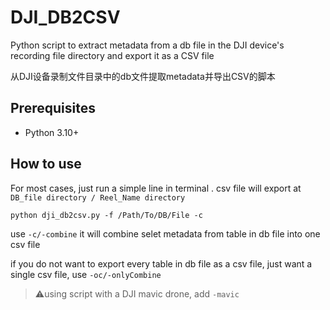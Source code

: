 # DJI_DB2CSV


Python script to extract metadata from a db file in the DJI device's recording file directory and export it as a CSV file

从DJI设备录制文件目录中的db文件提取metadata并导出CSV的脚本

## Prerequisites
- Python 3.10+

## How to use
For most cases, just run a simple line in terminal .
csv file will export at `DB_file directory / Reel_Name directory`
```
python dji_db2csv.py -f /Path/To/DB/File -c
```
use `-c/-combine` it will combine selet metadata from table in db file into one csv file 

if you do not want to export every table in db file as a csv file, just want a single csv file, use `-oc/-onlyCombine`

>⚠️using script with a DJI mavic drone, add `-mavic` 